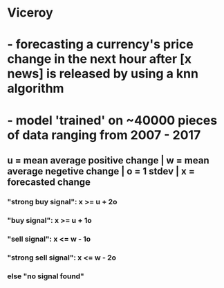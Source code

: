 # Viceroy
# - forecasting a currency's price change in the next hour after [x news] is released by using a knn algorithm
# - model 'trained' on ~40000 pieces of data ranging from 2007 - 2017

## u = mean average positive change | w = mean average negetive change | o = 1 stdev | x = forecasted change
### "strong buy signal": x >= u + 2o 
### "buy signal": x >= u + 1o 
### "sell signal": x <= w - 1o
### "strong sell signal": x <= w - 2o 
### else "no signal found"
